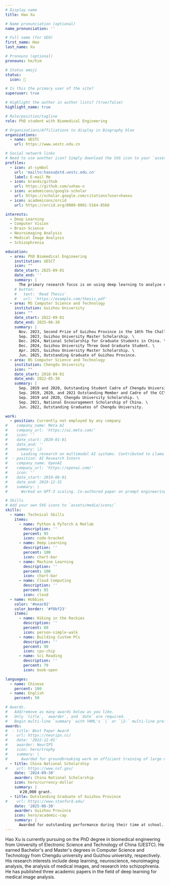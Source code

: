 ```yaml
---
# Display name
title: Hao Xu

# Name pronunciation (optional)
name_pronunciation: ''

# Full name (for SEO)
first_name: Hao
last_name: Xu

# Pronouns (optional)
pronouns: he/him

# Status emoji
status:
  icon: 🚀

# Is this the primary user of the site?
superuser: true

# Highlight the author in author lists? (true/false)
highlight_name: true

# Role/position/tagline
role: PhD student with Biomedical Engineering

# Organizations/Affiliations to display in Biography blox
organizations:
  - name: UESTC
    url: https://www.uestc.edu.cn

# Social network links
# Need to use another icon? Simply download the SVG icon to your `assets/media/icons/` folder.
profiles:
  - icon: at-symbol
    url: 'mailto:haoxu@std.uestc.edu.cn'
    label: E-mail Me
  - icon: brands/github
    url: https://github.com/uxhao-o
  - icon: academicons/google-scholar
    url: https://scholar.google.com/citations?user=haoxu
  - icon: academicons/orcid
    url: https://orcid.org/0009-0001-5164-8566

interests:
  - Deep Learning
  - Computer Vision
  - Brain Science
  - Neuroimaging Analysis
  - Medical Image Analysis
  - Schizophrenia

education:
  - area: PhD Biomedical Engineering
    institution: UESCT
    icon: ""
    date_start: 2025-09-01
    date_end: ''
    summary: |
      The primary research focus is on using deep learning to analyze neuroimaging for the diagnosis of schizophrenia.
    # button:
    #   text: 'Read Thesis'
    #   url: 'https://example.com/thesis.pdf'
  - area: MS Computer Science and Technology
    institution: Guizhou University
    icon: ""
    date_start: 2022-09-01
    date_end: 2025-06-30
    summary: |
      Nov. 2023, Second Prize of Guizhou Province in the 18th The Challenge Cup. \
      Sep. 2023, Guizhou University Master Scholarship. \
      Dec. 2024, National Scholarship for Graduate Students in China. \
      Dec. 2024, Guizhou University Three Good Graduate Student. \
      Apr. 2025, Guizhou University Master Scholarship. \
      Jun. 2025, Outstanding Graduate of Guizhou Province.
  - area: BS Computer Science and Technology
    institution: Chengdu University
    icon: ""
    date_start: 2018-09-01
    date_end: 2022-05-30
    summary: |
      Sep. 2019 and 2020, Outstanding Student Cadre of Chengdu University. \
      Sep. 2019, 2020, and 2021 Outstanding Member and Cadre of the CCYL. \
      Sep. 2019 and 2020, Chengdu University Scholarship. \
      Sep. 2021, National Encouragement Scholarship of China. \
      Jun. 2022, Outstanding Graduates of Chengdu University.

work:
  - position: Currently not employed by any company
#    company_name: Meta AI
#    company_url: 'https://ai.meta.com/'
#    icon: ''
#    date_start: 2020-01-01
#    date_end: ''
#    summary: |2-
#      Leading research on multimodal AI systems. Contributed to Llama 2 and other open-source models. 50+ citations in 3 years.
#  - position: AI Research Intern
#    company_name: OpenAI
#    company_url: 'https://openai.com/'
#    icon: ''
#    date_start: 2019-06-01
#    date_end: 2019-12-31
#    summary: |
#      Worked on GPT-3 scaling. Co-authored paper on prompt engineering.

# Skills
# Add your own SVG icons to `assets/media/icons/`
skills:
  - name: Technical Skills
    items:
      - name: Python & PyTorch & Matlab
        description: ''
        percent: 95
        icon: code-bracket
      - name: Deep Learning
        description: ''
        percent: 100
        icon: chart-bar
      - name: Machine Learning
        description: ''
        percent: 100
        icon: chart-bar
      - name: Cloud Computing
        description: ''
        percent: 85
        icon: cloud
  - name: Hobbies
    color: '#eeac02'
    color_border: '#f0bf23'
    items:
      - name: Hiking in the Rockies
        description: ''
        percent: 80
        icon: person-simple-walk
      - name: Building Custom PCs
        description: ''
        percent: 90
        icon: cpu-chip
      - name: Sci Reading
        description: ''
        percent: 70
        icon: book-open

languages:
  - name: Chinese
    percent: 100
  - name: English
    percent: 50

# Awards.
#   Add/remove as many awards below as you like.
#   Only `title`, `awarder`, and `date` are required.
#   Begin multi-line `summary` with YAML's `|` or `|2-` multi-line prefix and indent 2 spaces below.
awards:
#  - title: Best Paper Award
#    url: https://neurips.cc/
#    date: '2022-12-01'
#    awarder: NeurIPS
#    icon: hero/trophy
#    summary: |
#      Awarded for groundbreaking work on efficient training of large models.
  - title: China National Scholarship
#    url: https://www.nsf.gov/
    date: '2024-09-30'
    awarder: China National Scholarship
    icon: hero/currency-dollar
    summary: |
      ￥20,000 grant.
  - title: Outstanding Graduate of Guizhou Province
#    url: https://www.stanford.edu/
    date: '2025-06-30'
    awarder: Guizhou Province
    icon: hero/academic-cap
    summary: |
      Awarded for outstanding performance during their time at school.
---
```


Hao Xu is currently pursuing on the PhD degree in biomedical engineering from University of Electronic Science and Technology of China (UESTC). He earned Bachelor's and Master's degrees in Computer Science and Technology from Chengdu university and Guizhou university, respectively. His research interests include deep learning, neuroscience, neuroimaging analysis, the analysis of medical images, and research into schizophrenia. He has published three academic papers in the field of deep learning for medical image analysis.